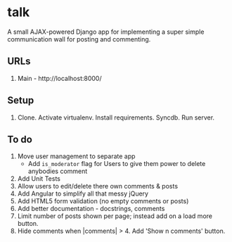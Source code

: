 # talk

A small AJAX-powered Django app for implementing a super simple communication wall for posting and commenting.

## URLs

1. Main - http://localhost:8000/

## Setup

1. Clone. Activate virtualenv. Install requirements. Syncdb. Run server.

## To do

1. Move user management to separate app
    - Add `is_moderator` flag for Users to give them power to delete anybodies comment
1. Add Unit Tests
1. Allow users to edit/delete there own comments & posts
1. Add Angular to simplify all that messy jQuery
1. Add HTML5 form validation (no empty comments or posts)
1. Add better documentation - docstrings, comments
1. Limit number of posts shown per page; instead add on a load more button. 
1. Hide comments when |comments| > 4. Add 'Show n comments' button.

